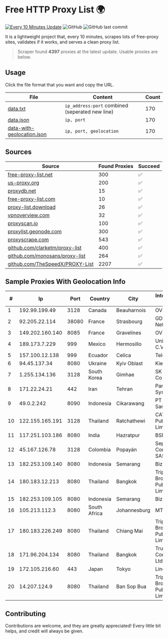 
# Free HTTP Proxy List 🌍

[![Every 10 Minutes Update](https://github.com/mertguvencli/http-proxy-list/actions/workflows/main.yml/badge.svg?branch=main)](https://github.com/mertguvencli/http-proxy-list/actions/workflows/main.yml)
![GitHub](https://img.shields.io/github/license/mertguvencli/http-proxy-list)
![GitHub last commit](https://img.shields.io/github/last-commit/mertguvencli/http-proxy-list)

It is a lightweight project that, every 10 minutes, scrapes lots of free-proxy sites, validates if it works, and serves a clean proxy list.


> Scraper found **4397** proxies at the latest update. Usable proxies are below.

## Usage

Click the file format that you want and copy the URL.


|File|Content|Count|
|----|-------|-----|
|[data.txt](https://raw.githubusercontent.com/mertguvencli/http-proxy-list/main/proxy-list/data.txt)|`ip_address:port` combined (seperated new line)|170|
|[data.json](https://raw.githubusercontent.com/mertguvencli/http-proxy-list/main/proxy-list/data.json)|`ip, port`|170|
|[data-with-geolocation.json](https://raw.githubusercontent.com/mertguvencli/http-proxy-list/main/proxy-list/data-with-geolocation.json)|`ip, port, geolocation`|170|

## Sources

|Source|Found Proxies|Succeed|
|------|-------------|-------|
|[free-proxy-list.net](https://free-proxy-list.net)|300|✅|
|[us-proxy.org](https://www.us-proxy.org)|200|✅|
|[proxydb.net](http://proxydb.net)|15|✅|
|[free-proxy-list.com](https://free-proxy-list.com/?page=&port=&type%5B%5D=http&type%5B%5D=https&up_time=0&search=Search)|10|✅|
|[proxy-list.download](https://www.proxy-list.download/HTTP)|26|✅|
|[vpnoverview.com](https://vpnoverview.com/privacy/anonymous-browsing/free-proxy-servers)|32|✅|
|[proxyscan.io](https://www.proxyscan.io)|100|✅|
|[proxylist.geonode.com](https://proxylist.geonode.com/api/proxy-list?limit=300&page=1&sort_by=lastChecked&sort_type=desc&protocols=http,https)|300|✅|
|[proxyscrape.com](https://api.proxyscrape.com/v2/?request=displayproxies&protocol=http&timeout=10000&country=all&ssl=all&anonymity=all)|543|✅|
|[github.com/clarketm/proxy-list](https://raw.githubusercontent.com/clarketm/proxy-list/master/proxy-list-raw.txt)|400|✅|
|[github.com/monosans/proxy-list](https://raw.githubusercontent.com/monosans/proxy-list/main/proxies/http.txt)|264|✅|
|[github.com/TheSpeedX/PROXY-List](https://raw.githubusercontent.com/TheSpeedX/PROXY-List/master/http.txt)|2207|✅|


## Sample Proxies With Geolocation Info

|#|Ip|Port|Country|City|Internet Service Provider|
|-|--|----|-------|----|-------------------------|
|1|192.99.199.49|3128|Canada|Beauharnois|OVH Hosting|
|2|92.205.22.114|38080|France|Strasbourg|GD MASS Network|
|3|149.202.160.140|8085|France|Gravelines|OVH SAS|
|4|189.173.7.229|999|Mexico|Hermosillo|Uninet S.A. de C.V|
|5|157.100.12.138|999|Ecuador|Celica|Telconet S.A|
|6|94.45.137.34|8080|Ukraine|Kyiv Oblast|Kievline LLC|
|7|1.255.134.136|3128|South Korea|Gimhae|SK Broadband Co Ltd|
|8|171.22.24.21|442|Iran|Tehran|Pars Parva System LLC|
|9|49.0.2.242|8090|Indonesia|Cikarawang|PT Usaha Adi Sanggoro|
|10|122.155.165.191|3128|Thailand|Ratchathewi|CAT Telecom Public Company Limited|
|11|117.251.103.186|8080|India|Hazratpur|BSNL Internet|
|12|45.167.126.78|3128|Colombia|Popayán|Sepcom Comunicaciones SAS|
|13|182.253.109.140|8080|Indonesia|Semarang|Biznet Metronet|
|14|180.183.12.213|8080|Thailand|Bangkok|Triple T Broadband Public Company Limited|
|15|182.253.109.105|8080|Indonesia|Semarang|Biznet Metronet|
|16|105.213.112.3|8080|South Africa|Johannesburg|MTN SA|
|17|180.183.226.249|8080|Thailand|Chiang Mai|Triple T Broadband Public Company Limited|
|18|171.96.204.134|8080|Thailand|Bangkok|True Internet Corporation CO. Ltd.|
|19|172.105.216.60|443|Japan|Tokyo|Linode, LLC|
|20|14.207.124.9|8080|Thailand|Ban Sop Bua|Triple T Broadband Public Company Limited|



## Contributing

Contributions are welcome, and they are greatly appreciated! Every
little bit helps, and credit will always be given.

